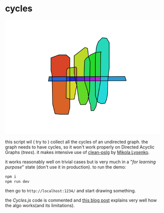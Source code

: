 # cycles

![doc/cover.png](doc/cover.png)

this script wil ( try to ) collect all the cycles of an undirected graph. the graph needs to have cycles, so it won't work properly on Directed Acyclic Graphs (_trees_). it makes intensive use of [clean-pslg](https://github.com/mikolalysenko/clean-pslg) by [Mikola Lysenko](https://github.com/mikolalysenko).

it works reasonably well on trivial cases but is very much in a "_for learning purpose_" state (don't use it in production).
to run the demo:

```
npm i
npm run dev
```

then go to `http://localhost:1234/` and start drawing something.

the _Cycles.js_ code is commented and [this blog post](https://blog.mrpetovan.com/web-development/algorithm-101-finding-all-polygons-in-an-undirected-graph/) explains very well how the algo works(and its limitations).
